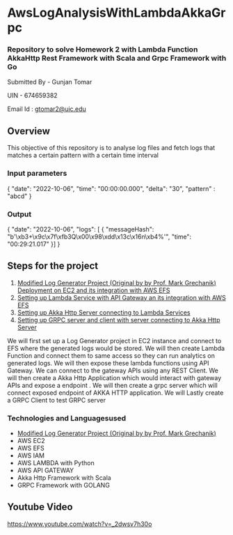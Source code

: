 # AwsLogAnalysisWithLambdaAkkaGrpc
### Repository to solve Homework 2 with Lambda Function AkkaHttp Rest Framework with Scala and Grpc Framework with Go
Submitted By - Gunjan Tomar

UIN - 674659382

Email Id : gtomar2@uic.edu

## Overview
This objective of this repository is to analyse log files and fetch logs that matches a certain pattern with a certain time interval

### Input parameters

{
  "date": "2022-10-06",
  "time": "00:00:00.000",
  "delta": "30",
  "pattern" : "abcd"
}

### Output

{ "date": "2022-10-06",
    "logs": [
        {
            "messageHash": "b'\\xb3+\\x9c\\x7f\\xfb3Q\\x00\\x98\\xdd\\x13c\\x16n\\xb4%'",
            "time": "00:29:21.017"
        }]
}

## Steps for the project

1. [Modified Log Generator Project (Original by by Prof. Mark Grechanik) Deployment on EC2 and its integration with AWS EFS](https://github.com/TomarGunjan/AwsLogAnalysisWithLambdaAkkaGrpc/tree/master/ModifiedLogGenerator)
2. [Setting up Lambda Service with API Gateway an its integration with AWS EFS](https://github.com/TomarGunjan/AwsLogAnalysisWithLambdaAkkaGrpc/blob/master/lambdas/README.md)
3. [Setting up Akka Http Server connecting to Lambda Services](https://github.com/TomarGunjan/AwsLogAnalysisWithLambdaAkkaGrpc/blob/master/akka-http-loganalyser-scala/README.md)
4. [Setting up GRPC server and client with server connecting to Akka Http Server](https://github.com/TomarGunjan/AwsLogAnalysisWithLambdaAkkaGrpc/blob/master/log-analyser-grpc-go/README.md)

We will first set up a Log Generator project in EC2 instance and connect to EFS where the generated logs would be stored. We will then create Lambda Function and connect them to same access so they can run analytics on generated logs. We will then expose these lambda functions using API Gateway. We can connect to the gateway APIs using any REST Client. We will then create a Akka Http Application which would interact with gateway APIs and expose a endpoint . We will then create a grpc server which will connect exposed endpoint of AKKA HTTP application. We will Lastly create a GRPC Client to test GRPC server


### Technologies and Languagesused

- [Modified Log Generator Project (Original by by Prof. Mark Grechanik)](https://github.com/TomarGunjan/AwsLogAnalysisWithLambdaAkkaGrpc/blob/master/ModifiedLogGenerator/README.md)
- AWS EC2
- AWS EFS
- AWS IAM
- AWS LAMBDA with Python
- AWS API GATEWAY
- Akka Http Framework with Scala
- GRPC Framework with GOLANG

## Youtube Video

https://www.youtube.com/watch?v=_2dwsv7h30o

